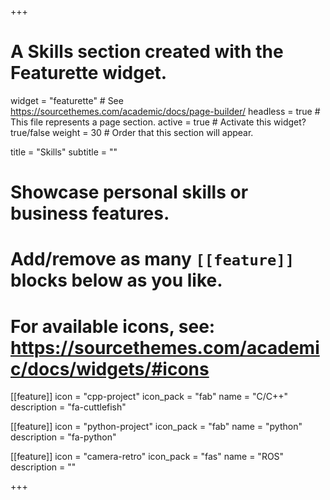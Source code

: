 +++
# A Skills section created with the Featurette widget.
widget = "featurette"  # See https://sourcethemes.com/academic/docs/page-builder/
headless = true  # This file represents a page section.
active = true  # Activate this widget? true/false
weight = 30  # Order that this section will appear.

title = "Skills"
subtitle = ""

# Showcase personal skills or business features.
# 
# Add/remove as many `[[feature]]` blocks below as you like.
# 
# For available icons, see: https://sourcethemes.com/academic/docs/widgets/#icons

[[feature]]
  icon = "cpp-project"
  icon_pack = "fab"
  name = "C/C++"
  description = "fa-cuttlefish"
  
[[feature]]
  icon = "python-project"
  icon_pack = "fab"
  name = "python"
  description = "fa-python"  
  
[[feature]]
  icon = "camera-retro"
  icon_pack = "fas"
  name = "ROS"
  description = ""

+++
